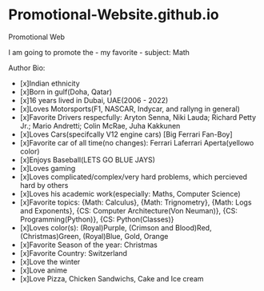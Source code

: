 # Promotional-Website.github.io
Promotional Web

I am going to promote the - my favorite - subject: Math










Author Bio:
- [x]Indian ethnicity
- [x]Born in gulf(Doha, Qatar)
- [x]16 years lived in Dubai, UAE(2006 - 2022)
- [x]Loves Motorsports(F1, NASCAR, Indycar, and rallyng in general)
- [x]Favorite Drivers respecfully: Aryton Senna, Niki Lauda; Richard Petty Jr.; Mario Andretti; Colin McRae, Juha Kakkunen
- [x]Loves Cars(specifcally V12 engine cars) [Big Ferrari Fan-Boy]
- [x]Favorite car of all time(no changes): Ferrari Laferrari Aperta(yellowo color)
- [x]Enjoys Baseball(LETS GO BLUE JAYS)
- [x]Loves gaming
- [x]Loves complicated/complex/very hard problems, which percieved hard by others
- [x]Loves his academic work(especially: Maths, Computer Science)
- [x]Favorite topics: {Math: Calculus}, {Math: Trignometry}, {Math: Logs and Exponents}, {CS: Computer Architecture(Von Neuman)}, {CS: Programming(Python)}, {CS: Python(Classes)}
- [x]Loves color(s): (Royal)Purple, (Crimson and Blood)Red, (Christmas)Green, (Royal)Blue, Gold, Orange
- [x]Favorite Season of the year: Christmas
- [x]Favorite Country: Switzerland
- [x]Love the winter
- [x]Love anime
- [x]Love Pizza, Chicken Sandwichs, Cake and Ice cream
